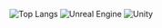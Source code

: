  ![Top Langs](https://github-readme-stats.vercel.app/api/top-langs/?username=Mathiuw&hide=javascript,css,scss,html&theme=tokyonight)
![Unreal Engine](https://img.shields.io/badge/unrealengine-%23313131.svg?style=for-the-badge&logo=unrealengine&logoColor=white)
![Unity](https://img.shields.io/badge/unity-%23000000.svg?style=for-the-badge&logo=unity&logoColor=white)
